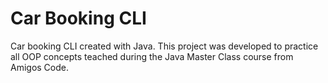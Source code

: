 # Car Booking CLI

Car booking CLI created with Java. This project was developed to practice all OOP concepts teached during the Java Master Class course from Amigos Code.